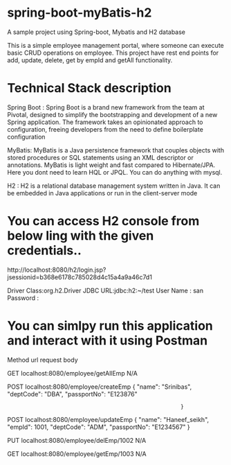 # spring-boot-myBatis-h2
A sample project using Spring-boot, Mybatis and H2 database

This is a simple employee management portal, where someone can execute basic CRUD operations on employee.
This project have rest end points for add, update, delete, get by empId and getAll functionality.

# Technical Stack description

Spring Boot : Spring Boot is a brand new framework from the team at Pivotal, designed to simplify the bootstrapping and development of a new Spring application. The framework takes an opinionated approach to configuration, freeing developers from the need to define boilerplate configuration

MyBatis: MyBatis is a Java persistence framework that couples objects with stored procedures or SQL statements using an XML descriptor or annotations.
MyBatis is light weight and fast compared to Hibernate/JPA. Here you dont need to learn HQL or JPQL. You can do anything with mysql.

H2 : H2 is a relational database management system written in Java. It can be embedded in Java applications or run in the client-server mode

# You can access H2 console from below ling with the given credentials..

http://localhost:8080/h2/login.jsp?jsessionid=b368e6178c785028d4c15a4a9a46c7d1

Driver Class:org.h2.Driver
JDBC URL:jdbc:h2:~/test
User Name : san
Password :


# You can simlpy run this application and interact with it using Postman

Method                  url                           request body

GET             localhost:8080/employee/getAllEmp         N/A

POST            localhost:8080/employee/createEmp         {
                                                            "name": "Srinibas",
                                                            "deptCode": "DBA",
                                                            "passportNo": "E123876"

                                                            }
                                                            
                                                            
POST            localhost:8080/employee/updateEmp         {
                                                            "name": "Haneef_seikh",
                                                            "empId": 1001,
                                                            "deptCode": "ADM",
                                                            "passportNo": "E1234567"
                                                          }                                                            
                                                            
PUT           localhost:8080/employee/delEmp/1002         N/A


GET           localhost:8080/employee/getEmp/1003          N/A

